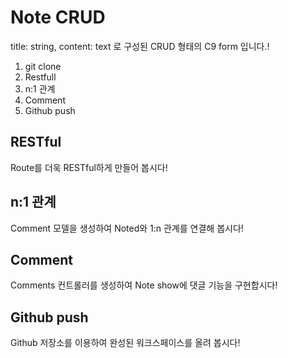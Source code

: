 # Note CRUD

title: string, content: text 로 구성된 CRUD 형태의 C9 form 입니다.!
1. git clone
2. Restfull
3. n:1 관계
4. Comment
5. Github push

## RESTful

Route를 더욱 RESTful하게 만들어 봅시다!

## n:1 관계

Comment 모델을 생성하여 Noted와 1:n 관계를 연결해 봅시다!

## Comment

Comments 컨트롤러를 생성하여 Note show에 댓글 기능을 구현합시다!

## Github push

Github 저장소를 이용하여 완성된 워크스페이스를 올려 봅시다!


